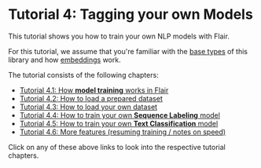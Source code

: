 # Tutorial 4: Tagging your own Models

This tutorial shows you how to train your own NLP models with Flair. 

For this tutorial, we assume that you're familiar with the [base types](/resources/docs/TUTORIAL_BASICS.md) of this
library and how [embeddings](/resources/docs/TUTORIAL_EMBEDDINGS_OVERVIEW.md) work. 

The tutorial consists of the following chapters:

* [Tutorial 4.1: How **model training** works in Flair](/resources/docs/TUTORIAL_TRAINING_MODELS.md) 
* [Tutorial 4.2: How to load a prepared dataset](/resources/docs/TUTORIAL_CORPUS_PREPARED.md) 
* [Tutorial 4.3: How to load your own dataset](/resources/docs/TUTORIAL_CORPUS_OWN.md) 
* [Tutorial 4.4: How to train your own **Sequence Labeling** model](/resources/docs/TUTORIAL_TRAINING_NER.md) 
* [Tutorial 4.5: How to train your own **Text Classification** model](/resources/docs/TUTORIAL_TRAINING_TEXT_CLASSIFIER.md)
* [Tutorial 4.6: More features (resuming training / notes on speed)](/resources/docs/TUTORIAL_TRAINING_MORE.md)  

Click on any of these above links to look into the respective tutorial chapters. 
